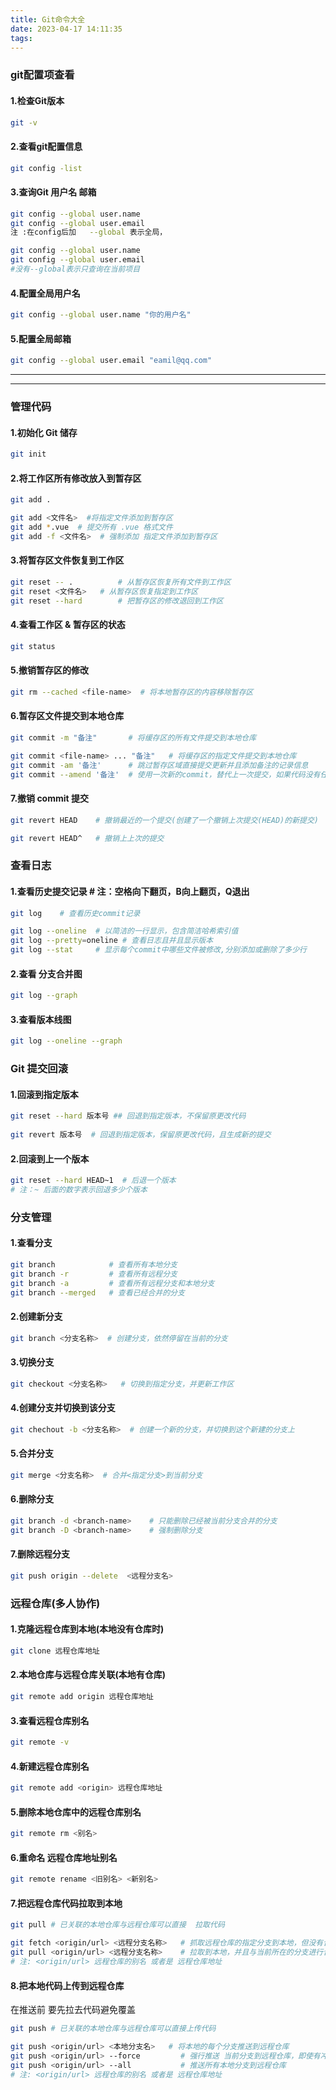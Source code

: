 ```yaml
---
title: Git命令大全
date: 2023-04-17 14:11:35
tags:
---
```

### git配置项查看

#### 1.检查Git版本

```bash
git -v
```

#### 2.查看git配置信息

```bash
git config -list
```

#### 3.查询Git 用户名 邮箱   

```bash
git config --global user.name
git config --global user.email
注 :在config后加   --global 表示全局，

```

```bash
git config --global user.name
git config --global user.email
#没有--global表示只查询在当前项目
```

#### 4.配置全局用户名

```bash
git config --global user.name "你的用户名"

```

#### 5.配置全局邮箱

```bash
git config --global user.email "eamil@qq.com"

```

---

---

### 管理代码

#### 1.初始化 Git 储存

```bash
git init

```

#### 2.将工作区所有修改放入到暂存区

```bash
git add .
```

```bash
git add <文件名>  #将指定文件添加到暂存区
git add *.vue  # 提交所有 .vue 格式文件
git add -f <文件名>  # 强制添加 指定文件添加到暂存区

```

#### 3.将暂存区文件恢复到工作区

```bash
git reset -- .          # 从暂存区恢复所有文件到工作区
git reset <文件名>   # 从暂存区恢复指定到工作区
git reset --hard        # 把暂存区的修改退回到工作区

```

#### 4.查看工作区 & 暂存区的状态

```bash
git status

```

#### 5.撤销暂存区的修改

```bash
git rm --cached <file-name>  # 将本地暂存区的内容移除暂存区

```

#### 6.暂存区文件提交到本地仓库

```bash
git commit -m "备注"       # 将缓存区的所有文件提交到本地仓库
```

```bash
git commit <file-name> ... "备注"   # 将缓存区的指定文件提交到本地仓库
git commit -am '备注'      # 跳过暂存区域直接提交更新并且添加备注的记录信息
git commit --amend '备注'  # 使用一次新的commit，替代上一次提交，如果代码没有任何新变化，则用来修改上一次commit的提交记录信息

```

#### 7.撤销 commit 提交

```bash
git revert HEAD    # 撤销最近的一个提交(创建了一个撤销上次提交(HEAD)的新提交)

```

```bash
git revert HEAD^   # 撤销上上次的提交
```

### 查看日志

#### 1.查看历史提交记录   # 注：空格向下翻页，B向上翻页，Q退出

```bash
git log    # 查看历史commit记录

```

```bash
git log --oneline  # 以简洁的一行显示，包含简洁哈希索引值
git log --pretty=oneline # 查看日志且并且显示版本
git log --stat     # 显示每个commit中哪些文件被修改,分别添加或删除了多少行
```

#### 2.查看 分支合并图

```bash
git log --graph
```

#### 3.查看版本线图

```bash
git log --oneline --graph

```

### Git 提交回滚

#### 1.回滚到指定版本

```bash
git reset --hard 版本号 ## 回退到指定版本，不保留原更改代码
 
git revert 版本号  # 回退到指定版本，保留原更改代码，且生成新的提交

```

#### 2.回滚到上一个版本

```bash
git reset --hard HEAD~1  # 后退一个版本
# 注：~ 后面的数字表示回退多少个版本

```

### 分支管理

#### 1.查看分支

```bash
git branch            # 查看所有本地分支
git branch -r         # 查看所有远程分支
git branch -a         # 查看所有远程分支和本地分支
git branch --merged   # 查看已经合并的分支

```

#### 2.创建新分支

```bash
git branch <分支名称>  # 创建分支，依然停留在当前的分支

```

#### 3.切换分支

```bash
git checkout <分支名称>   # 切换到指定分支，并更新工作区

```

#### 4.创建分支并切换到该分支

```bash
git chechout -b <分支名称>  # 创建一个新的分支，并切换到这个新建的分支上

```

#### 5.合并分支

```bash
git merge <分支名称>  # 合并<指定分支>到当前分支

```

#### 6.删除分支

```bash
git branch -d <branch-name>    # 只能删除已经被当前分支合并的分支
git branch -D <branch-name>    # 强制删除分支

```

#### 7.删除远程分支

```bash
git push origin --delete  <远程分支名>  

```

### 远程仓库(多人协作)

#### 1.克隆远程仓库到本地(本地没有仓库时)

```bash
git clone 远程仓库地址

```

#### 2.本地仓库与远程仓库关联(本地有仓库)

```bash
git remote add origin 远程仓库地址

```

#### 3.查看远程仓库别名

```bash
git remote -v
```

#### 4.新建远程仓库别名

```bash
git remote add <origin> 远程仓库地址 

```

#### 5.删除本地仓库中的远程仓库别名

```bash
git remote rm <别名>

```

#### 6.重命名 远程仓库地址别名

```bash
git remote rename <旧别名> <新别名>

```

#### 7.把远程仓库代码拉取到本地

```bash
git pull # 已关联的本地仓库与远程仓库可以直接  拉取代码
```

```bash
git fetch <origin/url> <远程分支名称>   # 抓取远程仓库的指定分支到本地，但没有合并
git pull <origin/url> <远程分支名称>    # 拉取到本地，并且与当前所在的分支进行合并
# 注: <origin/url> 远程仓库的别名 或者是 远程仓库地址

```

#### 8.把本地代码上传到远程仓库

在推送前 要先拉去代码避免覆盖

```bash
git push # 已关联的本地仓库与远程仓库可以直接上传代码
```

```bash
git push <origin/url> <本地分支名>   # 将本地的每个分支推送到远程仓库
git push <origin/url> --force         # 强行推送 当前分支到远程仓库，即使有冲突
git push <origin/url> --all           # 推送所有本地分支到远程仓库
# 注: <origin/url> 远程仓库的别名 或者是 远程仓库地址

```

